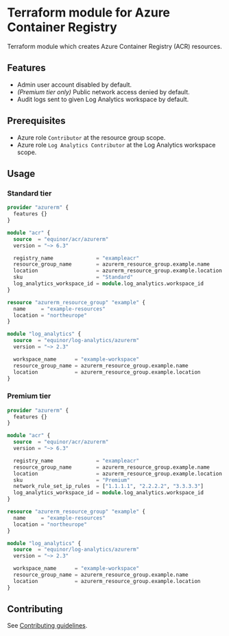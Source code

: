 # Terraform module for Azure Container Registry

Terraform module which creates Azure Container Registry (ACR) resources.

## Features

- Admin user account disabled by default.
- *(Premium tier only)* Public network access denied by default.
- Audit logs sent to given Log Analytics workspace by default.

## Prerequisites

- Azure role `Contributor` at the resource group scope.
- Azure role `Log Analytics Contributor` at the Log Analytics workspace scope.

## Usage

### Standard tier

```terraform
provider "azurerm" {
  features {}
}

module "acr" {
  source  = "equinor/acr/azurerm"
  version = "~> 6.3"

  registry_name              = "exampleacr"
  resource_group_name        = azurerm_resource_group.example.name
  location                   = azurerm_resource_group.example.location
  sku                        = "Standard"
  log_analytics_workspace_id = module.log_analytics.workspace_id
}

resource "azurerm_resource_group" "example" {
  name     = "example-resources"
  location = "northeurope"
}

module "log_analytics" {
  source  = "equinor/log-analytics/azurerm"
  version = "~> 2.3"

  workspace_name      = "example-workspace"
  resource_group_name = azurerm_resource_group.example.name
  location            = azurerm_resource_group.example.location
}
```

### Premium tier

```terraform
provider "azurerm" {
  features {}
}

module "acr" {
  source  = "equinor/acr/azurerm"
  version = "~> 6.3"

  registry_name              = "exampleacr"
  resource_group_name        = azurerm_resource_group.example.name
  location                   = azurerm_resource_group.example.location
  sku                        = "Premium"
  network_rule_set_ip_rules  = ["1.1.1.1", "2.2.2.2", "3.3.3.3"]
  log_analytics_workspace_id = module.log_analytics.workspace_id
}

resource "azurerm_resource_group" "example" {
  name     = "example-resources"
  location = "northeurope"
}

module "log_analytics" {
  source  = "equinor/log-analytics/azurerm"
  version = "~> 2.3"

  workspace_name      = "example-workspace"
  resource_group_name = azurerm_resource_group.example.name
  location            = azurerm_resource_group.example.location
}
```

## Contributing

See [Contributing guidelines](https://github.com/equinor/terraform-baseline/blob/main/CONTRIBUTING.md).
